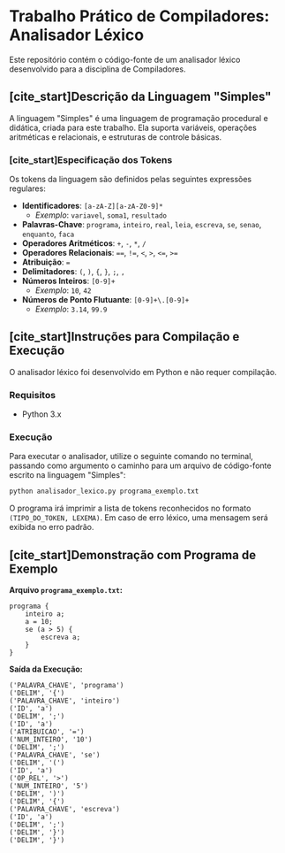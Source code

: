 # Trabalho Prático de Compiladores: Analisador Léxico

Este repositório contém o código-fonte de um analisador léxico desenvolvido para a disciplina de Compiladores.

## [cite_start]Descrição da Linguagem "Simples"

A linguagem "Simples" é uma linguagem de programação procedural e didática, criada para este trabalho. Ela suporta variáveis, operações aritméticas e relacionais, e estruturas de controle básicas.

### [cite_start]Especificação dos Tokens

Os tokens da linguagem são definidos pelas seguintes expressões regulares:

- **Identificadores**: `[a-zA-Z][a-zA-Z0-9]*`
  - _Exemplo_: `variavel`, `soma1`, `resultado`
- **Palavras-Chave**: `programa`, `inteiro`, `real`, `leia`, `escreva`, `se`, `senao`, `enquanto`, `faca`
- **Operadores Aritméticos**: `+`, `-`, `*`, `/`
- **Operadores Relacionais**: `==`, `!=`, `<`, `>`, `<=`, `>=`
- **Atribuição**: `=`
- **Delimitadores**: `(`, `)`, `{`, `}`, `;`, `,`
- **Números Inteiros**: `[0-9]+`
  - _Exemplo_: `10`, `42`
- **Números de Ponto Flutuante**: `[0-9]+\.[0-9]+`
  - _Exemplo_: `3.14`, `99.9`

## [cite_start]Instruções para Compilação e Execução

O analisador léxico foi desenvolvido em Python e não requer compilação.

### Requisitos

- Python 3.x

### Execução

Para executar o analisador, utilize o seguinte comando no terminal, passando como argumento o caminho para um arquivo de código-fonte escrito na linguagem "Simples":

```bash
python analisador_lexico.py programa_exemplo.txt
```

O programa irá imprimir a lista de tokens reconhecidos no formato `(TIPO_DO_TOKEN, LEXEMA)`. Em caso de erro léxico, uma mensagem será exibida no erro padrão.

## [cite_start]Demonstração com Programa de Exemplo

**Arquivo `programa_exemplo.txt`:**

```
programa {
    inteiro a;
    a = 10;
    se (a > 5) {
        escreva a;
    }
}
```

**Saída da Execução:**

```
('PALAVRA_CHAVE', 'programa')
('DELIM', '{')
('PALAVRA_CHAVE', 'inteiro')
('ID', 'a')
('DELIM', ';')
('ID', 'a')
('ATRIBUICAO', '=')
('NUM_INTEIRO', '10')
('DELIM', ';')
('PALAVRA_CHAVE', 'se')
('DELIM', '(')
('ID', 'a')
('OP_REL', '>')
('NUM_INTEIRO', '5')
('DELIM', ')')
('DELIM', '{')
('PALAVRA_CHAVE', 'escreva')
('ID', 'a')
('DELIM', ';')
('DELIM', '}')
('DELIM', '}')
```
